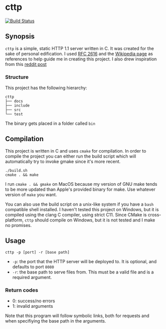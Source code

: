 # cttp

[![Build Status](https://travis-ci.org/afnanenayet/cttp.svg?branch=master)](https://travis-ci.org/afnanenayet/cttp)

## Synopsis

`cttp` is a simple, static HTTP 1.1 server written in C. It was created for the sake of
personal edification. I used [RFC 2616](https://tools.ietf.org/html/rfc2616) and
the [Wikipedia page](https://en.wikipedia.org/wiki/Hypertext_Transfer_Protocol) as
references to help guide me in creating this project. I also drew inspiration from
this [reddit post](https://www.reddit.com/r/dailyprogrammer/comments/6lti17/20170707_challenge_322_hard_static_http_server/)

### Structure

This project has the following hierarchy:

```
cttp
├── docs
├── include
├── src
└── test
```

The binary gets placed in a folder called `bin`

## Compilation

This project is written in C and uses `cmake` for compilation. In
order to compile the project you can either run the build script which will
automatically try to invoke gmake since it's more recent.

    ./build.sh
    cmake . && make

I run `cmake . && gmake` on MacOS because my version of GNU make tends to be
more updated than Apple's provided binary for make. Use whatever version of
`make` you want.

You can also use the build script on a unix-like system if you have a `bash`
compatible shell
installed. I haven't tested this project on Windows, but it is compiled
using the clang C compiler, using strict C11. Since CMake is cross-platform,
`cttp` should compile on Windows, but it is not tested and I make no promises.

## Usage

`cttp -p [port] -r [base path]`

- `-p`: the port that the HTTP server will be deployed to. It is optional,
and defaults to port `8080`
- `-r`: the base path to serve files from. This must be a valid file and is
a required argument.

### Return codes

- 0: success/no errors
- 1: invalid arguments

Note that this program will follow symbolic links, both for requests and when
specifiying the base path in the arguments.
